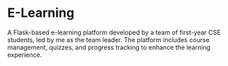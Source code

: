 # E-Learning
A Flask-based e-learning platform developed by a team of first-year CSE students, led by me as the team leader. The platform includes course management, quizzes, and progress tracking to enhance the learning experience.
